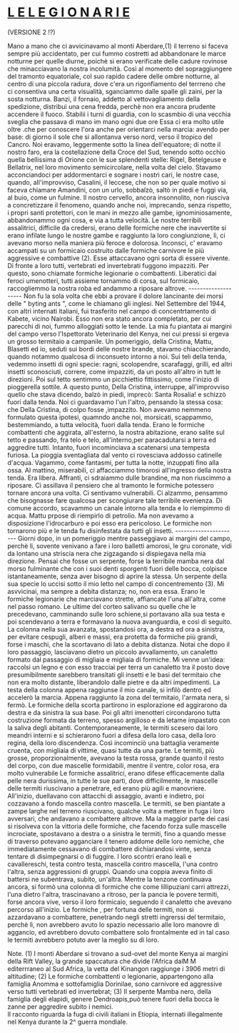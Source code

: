 # <u>L E    L E G I O N A R I E</u>

(VERSIONE 2 !?)


Mano a mano che ci avvicinavamo al monti Aberdare,(1) il terreno si faceva sempre più accidentato, per cui fummo costretti ad abbandonare le marce notturne per quelle diurne, poichè si erano verificate delle cadure rovinose che minacciavano la nostra incolumità. 
Così al momento del sopraggiungere del tramonto equatoriale, col suo rapido cadere delle ombre notturne, al centro di una piccola radura, dove c'era un rigonfiamento del terrreno che ci consentiva una certa visualità, sganciammo dalle spalle gli zaini, per la sosta notturna.
Banzi, il fornaio, addetto al vettovagliamento della spedizione, distribuì una cena fredda, perchè non era ancora prudente accendere il fuoco.
Stabilii i turni di guardia, con lo scasmbio di una vecchia sveglia che passava di mano im mano ogni due ore
Essa ci era molto utile oltre .che per conoscere l'ora anche per orientarci nella marcia: avendo per base: di giorno il sole che si allontanva verso nord, verso il tropico del Cancro. Noi eravamo, leggermente sotto la linea dell'equatore;  di notte il nostro faro, era la costellazione della Croce del Sud, tenendo sotto occhio quella bellissima di Orione con le sue splendenti stelle: Rigel, Betelgeuse e Bellatrix, nel loro movimento  semicircolare, nella volta del cielo.
Stavamo acconciandoci per addormentarci e sognare i nostri cari, le nostre case, quando, all'improvviso, Casalini, il leccese, che non so per quale motivo si faceva chiamare Amandini, con un urlo, sobbalzò, saltò in piedi e fuggi via, al buio, come un fulmine.
Il nostro cervello, ancora insonnolito, non riusciva a concretizzare il fenomeno, quando anche noi, imprecando, senza rispetto, i propri santi protettori, con le mani in mezzo alle gambe, ignominiosamente, abbandonammo ogni cosa, e via a tutta velocità.
Le nostre terribili assalitrici, difficile da credersi, erano delle formiche nere che inavvertite si erano infilate lungo le nostre gambe e raggiunto la loro congiunzione, lì, ci avevano  morso nella maniera più feroce e dolorosa.
Inconsci, c' eravamo accampati su un formicaio costruito dalle formiche  carnivore le più aggressive e combattive (2).
Esse attaccavano ogni sorta di essere vivente. Di fronte a loro tutti, vertebrati ed invertebrati fuggono impazziti.
Per questo, sono chiamate formiche legionarie o combattenti.
Liberatici dai feroci umenotteri, tutti assieme tornammo di corsa, sul formicaio, raccogliemmo la nostra roba ed andammo a riposare altrove.
                --------------------
Non fu la sola volta che ebbi a provare il dolore lancinante dei morsi delle " byting ants ", come le chiamano gli inglesi.
Nel Settembre del 1944, con altri internati italiani, fui trasferito nel campo di concentrtamento di Kabete, vicino Nairobi.
Esso non era stato ancora completato, per cui parecchi di noi, fummo alloggiati sotto le tende.
La mia fu piantata ai margini del campo verso l'Ispettorato Veterinario del Kenya, nei cui pressi si ergeva un grosso termitaio a campanile. 
Un pomeriggio, della Cristina, Mattu, Blasetti ed io, seduti sui bordi delle nostre brande, stavamo chiacchierando, quando notammo qualcosa di inconsueto intorno a noi.
Sui teli della tenda, vedemmo insetti di ogni specie: ragni, scolopendre, scarafaggi, grilli, ed altri insetti sconosciuti, correre, come impazziti, da un posto all'altro in tutt le direzioni.
Poi sul tetto sentimmo un picchiettio fittissimo, come l'inizio di pioggerella sottile.
A questo punto, Della Cristina, interruppe, all'improvviso quello che stava dicendo, balzò in piedi, imprecò: Santa Rosalia! e schizzò fuori dalla tenda.
Noi ci guardavamo l'un l'altro, pensando la stessa cosa: che Della Cristina, di colpo fosse ,impazzito. Non avevamo nemmeno formulato questa ipotesi, quamndo anche noi, morsicati, scappammo, bestemmiando, a tutta velocità, fuori dalla tenda.
Erano le formiche combattenti che aggirata, all'esterno, la nostra abitazione, erano  salite sul tetto e passando, fra telo e telo, all'interno,per paracadutarsi a terra ed aggredire tutti. 
Intanto, fuori incominciava a scatenarsi una tempesta furiosa. La pioggia sventagliata dal vento ci rovesciava addosso catinelle d'acqua.
Vagammo, come fantasmi, per tutta la notte, inzuppati fino alla ossa.
Al mattino, miserabili, ci affacciammo timorosi all'ingresso della nostra tenda. Era libera.
Affranti, ci sdraiammo dulle brandine, ma non riuscimmo a riposare. Ci assillava il pensiero che al tramonto le formiche potessero tornare ancora una volta. Ci sentivamo vulnerabili.
Ci alzammo, pensammo che bisognasse fare qualcosa per scongiurare tale terribile evenienza. Di comune accordo, scavammo un canale intorno alla tenda e lo riempimmo di acqua. Mattu prpose di riempirlo di petrolio. Ma non avevamo a disposizione l'idrocarburo e poi esso era pericoloso.
Le formiche non tornarono più e le tenda fu disinfestata da tutti gli insetti.
               ----------------------
Giorni dopo, in un pomeriggio mentre passeggiavo ai margini del campo, perchè li, sovente venivano a fare i loro balletti amorosi, le gru coronate, vidi da lontano una striscia nera che zigzagando si dispiegava nella mia direzione.
Pensai che fosse un serpente, forse la terribile mamba nera dal morso fulminante che con i suoi denti sporgenti fuori delle bocca, colpisce istantaneamente, senza aver bisogno di aprire la stessa. Un serpente della sua specie lo uccisi sotto il mio letto nel campo di concentremento (3).
Mi asvvicinai, ma sempre a debita distanza; no, non era essa.
Erano le formiche legionarie che marciavano strette, affiancate l'una all'altra, come nel passo romano.
Le ultime del corteo salivano su quelle che le precedevano,    camminando sulle loro schiene,si portavano alla sua testa e poi scendevano a terra e formavano la nuova avanguardia, e così di seguito.
La colonna nella sua avanzata, spostandosi ora, a destra ed ora a sinistra, per evitare cespugli, alberi e massi, era protetta da formiche più grandi, forse i maschi, che la scortavano di lato a debita distanza.
Notai che dopo il loro passaggio, lasciavano dietro un piccolo avvallamento, un canaletto formato dal passaggio di migliaia e migliaia di formiche.
Mi venne un'idea: raccolsi un legno e con esso tracciai per terra un canaletto tra il posto dove presumibilmente sarebbero transitati gli insetti e le basi del termitaio che non era molto distante, liberandolo dalle pietre e da altri impedimenti.
La testa della colonna appena raggiunse il mio canale, si infilò dentro ed accelerò la marcia.
Appena raggiunto la zona del termitaio, l'armata nera, si fermò. Le formiche della scorta partirono in esplorazione ed aggirarono da destra e da sinistra la sua base.
Poi gli altri imenotteri circondarono tutta costruzione formata da terreno, spesso argilloso e da letame impastato con la saliva degli abitanti.
Contemporaneamente, le termiti scesero dai loro meandri interni e si schierarono fuori a difesa della loro casa, della loro regina, della loro discendenza.
Così incominciò una battaglia veramente cruenta, con migliaia di vittime, quasi tutte da una parte.
Le termiti, più grosse, proporzionalmente, avevano la testa rossa, grande quanto il resto del corpo, con due mascelle formidabili, mentre il ventre, color rosa, era molto vulnerabile
Le formiche assalitrici, erano difese efficacemente dalla pelle nera durissima, in tutte le sue parti, dove difficilmente, le mascelle delle termiti riuscivano a penetrare, ed erano più agili e manovriere.
All'inizio, duellavano con attacchi di assaggio, avanti e indietro, poi cozzavano a fondo mascella contro mascella. 
Le termiti, se ben piantate a zampe larghe nel terreno riuscivano, qualche volta a mettere in fuga i loro avversari, che  andavano a combattere altrove.
Ma la maggior parte dei casi si risolveva con la vittoria delle formiche, che facendo forza sulle mascelle incrociate, spostavano a destra o a sinistra le termiti, fino a quando messe di traverso potevano agganciare il tenero addome delle loro nemiche, che immediatamente cessavano di combattere dichiarandosi vinte, senza tentare di disimpegnarsi o di fuggire.
I loro scontri erano leali e cavallereschi, testa contro testa, mascella contro mascella, l'una contro l'altra, senza aggressioni di gruppi. Quando una coppia aveva finito di battersi ne subentrava, subito, un'altra. Mentre la tenzone continuava ancora, si formò una colonna di formiche che come lillipuziani carri attrezzi, l'una dietro l'altra, trascinavano a ritroso, per la pancia le povere termiti, forse ancora vive, verso il loro formicaio, seguendo il canaletto che avevano percorso all'inizio.
Le formiche , per fortuna delle termiti, non si azzardavano a combattere, penetrando negli stretti ingrerssi del termitaio, perchè lì, non avrebbero avuto lo spazio necessario alle loro manovre di aggancio, ed avrebbero dovuto combattere solo frontalmente ed in tal caso le termiti avrebbero potuto aver la meglio su di loro.
 
Note. 
(1) I monti Aberdare si trovano a sud-ovet del monte Kenya ai margini della Rift Valley, la grande spaccatura che divide l'Africa dalM M editerrraneo   al Sud Africa, la vetta del Kinangon raggiunge i 3906 metri di altitudine;
(2) Le formiche combattenti o legionarie, appartengono alla famiglia Anomma e sottofamiglia Dorinilae, sono carnivore ed aggressive verso tutti vertebrati ed invertebrat;
(3)  Il serpente Mamba nero, della famiglia degli elapidi, genere Dendroapis,può tenere fuori della bocca le zanne per aggredire subito i nemici.  
Il racconto riguarda la fuga di civili italiani in Etiopia,    internati  illegalmente nel Kenya durante la 2^ guerra mondiale.